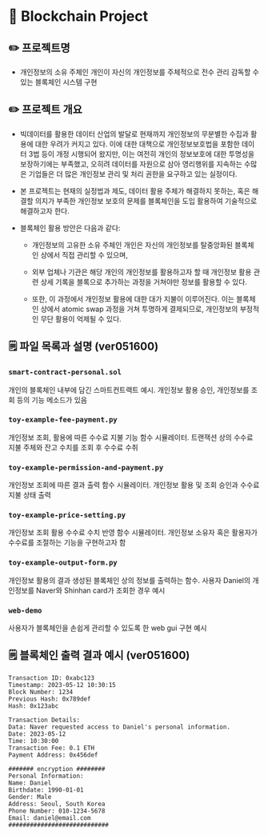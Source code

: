 # 🧱 Blockchain Project

## ✏️ 프로젝트명
- 개인정보의 소유 주체인 개인이 자신의 개인정보를 주체적으로 전수 관리 감독할 수 있는 블록체인 시스템 구현

## ✏️ 프로젝트 개요
- 빅데이터를 활용한 데이터 산업의 발달로 현재까지 개인정보의 무분별한 수집과 활용에 대한 우려가 커지고 있다. 이에 대한 대책으로 개인정보보호법을 포함한 데이터 3법 등이 개정 시행되어 왔지만, 이는 여전히 개인의 정보보호에 대한 투명성을 보장하기에는 부족했고, 오히려 데이터를 자원으로 삼아 영리행위를 지속하는 수많은 기업들은 더 많은 개인정보 관리 및 처리 권한을 요구하고 있는 실정이다.
- 본 프로젝트는 현재의 실정법과 제도, 데이터 활용 주체가 해결하지 못하는, 혹은 해결할 의지가 부족한 개인정보
보호의 문제를 블록체인을 도입 활용하여 기술적으로 해결하고자 한다. 
- 블록체인 활용 방안은 다음과 같다:

  - 개인정보의 고유한 소유 주체인 개인은 자신의 개인정보를 탈중앙화된 블록체인 상에서 직접 관리할 수 있으며,

  - 외부 업체나 기관은 해당 개인의 개인정보를 활용하고자 할 때 개인정보 활용 관련 상세 기록을 블록으로 추가하는
과정을 거쳐야만 정보를 활용할 수 있다. 

  - 또한, 이 과정에서 개인정보 활용에 대한 대가 지불이 이루어진다. 이는 블록체인 상에서 atomic swap 과정을 거쳐 투명하게 결제되므로, 개인정보의 부정적인 무단 활용이 억제될 수 있다.

## 🗒 파일 목록과 설명 (ver051600)

### `smart-contract-personal.sol`
개인의 블록체인 내부에 담긴 스마트컨트랙트 예시. 개인정보 활용 승인, 개인정보를 조회 등의 기능 메소드가 있음

### `toy-example-fee-payment.py`
개인정보 조회, 활용에 따른 수수료 지불 기능 함수 시뮬레이터. 트랜잭션 상의 수수료 지불 주체와 잔고 수치를 조회 후 수수료 수취

### `toy-example-permission-and-payment.py`
개인정보 조회에 따른 결과 출력 함수 시뮬레이터. 개인정보 활용 및 조회 승인과 수수료 지불 상태 출력

### `toy-example-price-setting.py`
개인정보 조회 활용 수수료 수치 반영 함수 시뮬레이터. 개인정보 소유자 혹은 활용자가 수수료를 조절하는 기능을 구현하고자 함  

### `toy-example-output-form.py`
개인정보 활용의 결과 생성된 블록체인 상의 정보를 출력하는 함수. 사용자 Daniel의 개인정보를 Naver와 Shinhan card가 조회한 경우 예시

### `web-demo`
사용자가 블록체인을 손쉽게 관리할 수 있도록 한 web gui 구현 예시

## 🗒 블록체인 출력 결과 예시 (ver051600)

 ```
 Transaction ID: 0xabc123
Timestamp: 2023-05-12 10:30:15
Block Number: 1234
Previous Hash: 0x789def
Hash: 0x123abc

Transaction Details:
Data: Naver requested access to Daniel's personal information.
Date: 2023-05-12
Time: 10:30:00
Transaction Fee: 0.1 ETH
Payment Address: 0x456def

####### encryption ########
Personal Information:
Name: Daniel
Birthdate: 1990-01-01
Gender: Male
Address: Seoul, South Korea
Phone Number: 010-1234-5678
Email: daniel@email.com
############################

 ```
